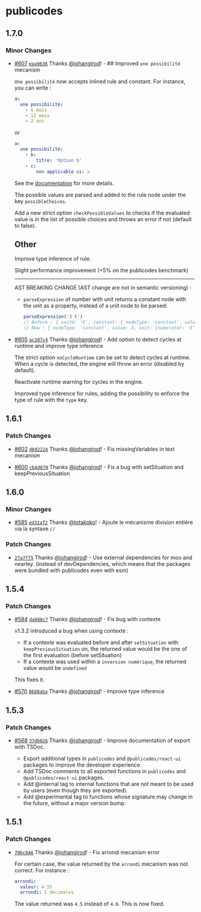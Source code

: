 # publicodes

## 1.7.0

### Minor Changes

- [#607](https://github.com/publicodes/publicodes/pull/607) [`eaa9636`](https://github.com/publicodes/publicodes/commit/eaa963644e17360110b23c45f4617eb69122f805) Thanks [@johangirod](https://github.com/johangirod)! - ## Improved `une possibilité` mecanism

  `Une possibilité` now accepts inlined rule and constant.
  For instance, you can write :

  ```yaml
  a:
    une possibilité:
      - 6 mois
      - 12 mois
      - 2 ans
  ```

  or

  ```yaml
  a:
    une possibilité:
      - b:
          titre: 'Option b'
      - c:
          non applicable si: x
  ```

  See the [documentation](https://publi.codes/docs/manuel/une-possibilité) for more details.

  The possible values are parsed and added to the rule node under the key `possibleChoices`.

  Add a new strict option `checkPossibleValues` to checks if the evaluated value is in the list of possible choices and throws an error if not (default to false).

  ## Other

  Improve type inference of rule.

  Slight performance improvement (+5% on the publicodes benchmark)

  ***

  AST BREAKING CHANGE (AST change are not in semantic versioning) :

  - `parseExpression` of number with unit returns a constant node with the unit as a property, instead of a unit node to be parsed:
    ```js
    parseExpression('3 €')
    // Before : { unité: '€', constant: { nodeType: 'constant', value: 3 }
    // Now : { nodeType: 'constant', value: 3, unit: {numerator: '€' } }
    ```

- [#605](https://github.com/publicodes/publicodes/pull/605) [`ac107c4`](https://github.com/publicodes/publicodes/commit/ac107c4ee2ea6c316d4f56bc318e6fc04accadc8) Thanks [@johangirod](https://github.com/johangirod)! - Add option to detect cycles at runtime and improve type inference

  The strict option `noCycleRuntime` can be set to detect cycles at
  runtime. When a cycle is detected, the engine will throw an error
  (disabled by default).

  Reactivate runtime warning for cycles in the engine.

  Improved type inference for rules, adding the possibility to enforce
  the type of rule with the `type` key.

## 1.6.1

### Patch Changes

- [#602](https://github.com/publicodes/publicodes/pull/602) [`db92224`](https://github.com/publicodes/publicodes/commit/db92224a803bb024616e7c0decf79fbf7746faf1) Thanks [@johangirod](https://github.com/johangirod)! - Fix missingVariables in text mecanism

- [#600](https://github.com/publicodes/publicodes/pull/600) [`cb4d878`](https://github.com/publicodes/publicodes/commit/cb4d878172a711f49fee6751e35a2eccaafdaa5c) Thanks [@johangirod](https://github.com/johangirod)! - Fix a bug with setSituation and keepPreviousSituation

## 1.6.0

### Minor Changes

- [#585](https://github.com/publicodes/publicodes/pull/585) [`ed32af2`](https://github.com/publicodes/publicodes/commit/ed32af259a347dae6f289120f02d9b6c08f2e056) Thanks [@totakoko](https://github.com/totakoko)! - Ajoute le mécanisme division entière via la syntaxe `//`

### Patch Changes

- [`27a7f75`](https://github.com/publicodes/publicodes/commit/27a7f751c5e02e3e52e29c87d5e02f8112dd1d27) Thanks [@johangirod](https://github.com/johangirod)! - Use external dependencies for moo and nearley.
  (instead of devDependencies, which means that the packages were bundled with publicodes even with esm)

## 1.5.4

### Patch Changes

- [#584](https://github.com/publicodes/publicodes/pull/584) [`da688c7`](https://github.com/publicodes/publicodes/commit/da688c76b47fb327ef9d3dcde835f6165c3c8423) Thanks [@johangirod](https://github.com/johangirod)! - Fix bug with contexte

  v1.3.2 introduced a bug when using contexte :

  - If a contexte was evaluated before and after `setSituation` with `keepPreviousSituation` on, the returned value would be the one of the first evaluation (before setSituation)
  - If a contexte was used within a `inversion numérique`, the returned value would be `undefined`

  This fixes it.

- [#570](https://github.com/publicodes/publicodes/pull/570) [`8688aba`](https://github.com/publicodes/publicodes/commit/8688abaed51924b461ae77184cad332ac338e8f8) Thanks [@johangirod](https://github.com/johangirod)! - Improve type inference

## 1.5.3

### Patch Changes

- [#568](https://github.com/publicodes/publicodes/pull/568) [`37db026`](https://github.com/publicodes/publicodes/commit/37db026f9770d14788c1e9567ef55c5a70422896) Thanks [@johangirod](https://github.com/johangirod)! - Improve documentation of export with TSDoc.

  - Export additional types in `publicodes` and `@publicodes/react-ui` packages to improve the developer experience.
  - Add TSDoc comments to all exported functions in `publicodes` and `@publicodes/react-ui` packages.
  - Add @internal tag to internal functions that are not meant to be used by users (even though they are exported).
  - Add @experimental tag to functions whose signature may change in the future, without a major version bump.

## 1.5.1

### Patch Changes

- [`78bc846`](https://github.com/publicodes/publicodes/commit/78bc846df64c50353e84484f8e7c66d559ec9747) Thanks [@johangirod](https://github.com/johangirod)! - Fix arrondi mecanism error

  For certain case, the value returned by the `arrondi` mecanism was not correct. For instance :

  ```yaml
  arrondi:
    valeur: 4.55
    arrondi: 1 décimales
  ```

  The value returned was `4.5` instead of `4.6`. This is now fixed.
